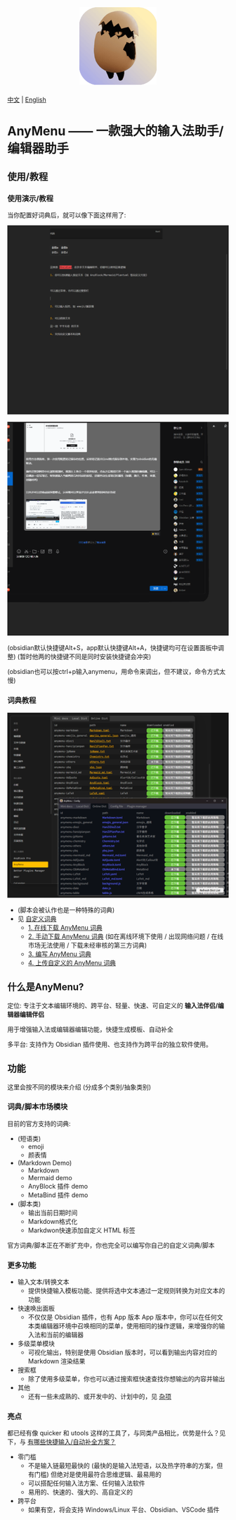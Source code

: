 <div align="center" style="margin-bottom: 20px">
  <img width="35%" src="./src/Tauri/src-tauri/icons/icon.png">
</div>

[中文](./README.md) | [English](./README.en.md)

# AnyMenu —— 一款强大的输入法助手/编辑器助手

## 使用/教程

### 使用演示/教程

当你配置好词典后，就可以像下面这样用了:

![](./docs/assets/PixPin_2025-10-04_09-45-58.gif)

![](./docs/assets/PixPin_2025-10-04_09-38-24.gif)

(obsidian默认快捷键Alt+S，app默认快捷键Alt+A，快捷键均可在设置面板中调整)
(暂时他两的快捷键不同是同时安装快捷键会冲突)

(obsidian也可以按ctrl+p输入anymenu，用命令来调出，但不建议，命令方式太慢)

### 词典教程

![](./docs/assets/cloud_dict.png)

- (脚本会被认作也是一种特殊的词典)
- 见 [自定义词典](./docs/zh/dict/)
  - [1. 在线下载 AnyMenu 词典](./docs/zh/dict/1.%20在线下载词典.md)
  - [2. 手动下载 AnyMenu 词典](./docs/zh/dict/2.%20手动下载词典.md) (如在离线环境下使用 / 出现网络问题 / 在线市场无法使用 / 下载未经审核的第三方词典)
  - [3. 编写 AnyMenu 词典](./docs/zh/dict/3.%20编写词典.md)
  - [4. 上传自定义的 AnyMenu 词典](./docs/zh/dict/4.%20上传词典.md)

## 什么是AnyMenu? 

定位: 专注于文本编辑环境的、跨平台、轻量、快速、可自定义的 **输入法伴侣/编辑器编辑伴侣**

用于增强输入法或编辑器编辑功能，快捷生成模板、自动补全

多平台: 支持作为 Obsidian 插件使用、也支持作为跨平台的独立软件使用。

## 功能

这里会按不同的模块来介绍 (分成多个类别/抽象类别)

### 词典/脚本市场模块

目前的官方支持的词典:

- (短语类)
  - emoji
  - 颜表情
- (Markdown Demo)
  - Markdown
  - Mermaid demo
  - AnyBlock 插件 demo
  - MetaBind 插件 demo
- (脚本类)
  - 输出当前日期时间
  - Markdown格式化
  - Markdwon快速添加自定义 HTML 标签

官方词典/脚本正在不断扩充中，你也完全可以编写你自己的自定义词典/脚本

### 更多功能

- 输入文本/转换文本
  - 提供快捷输入模板功能、提供将选中文本通过一定规则转换为对应文本的功能
- 快速唤出面板
  - 不仅仅是 Obsidian 插件，也有 App 版本
    App 版本中，你可以在任何文本类编辑器环境中召唤相同的菜单，使用相同的操作逻辑，来增强你的输入法和当前的编辑器
- 多级菜单模块
  - 可视化输出，特别是使用 Obsidian 版本时，可以看到输出内容对应的 Markdown 渲染结果
- 搜索框
  - 除了使用多级菜单，你也可以通过搜索框快速查找你想输出的内容并输出
- 其他
  - 还有一些未成熟的、或开发中的、计划中的，见 [杂项](./docs/zh/杂项.md)

### 亮点

都已经有像 quicker 和 utools 这样的工具了，与同类产品相比，优势是什么？见下，与 [有哪些快捷输入/自动补全方案？](./docs/zh/对比.md)

- 零门槛
  - 不是输入链最短最快的 (最快的是输入法短语，以及热字符串的方案，但有门槛)
    但绝对是使用最符合思维逻辑、最易用的
  - 可以搭配任何输入法方案、任何输入法软件
  - 易用的、快速的、强大的、高自定义的
- 跨平台
  - 如果有空，将会支持 Windows/Linux 平台、Obsidian、VSCode 插件
